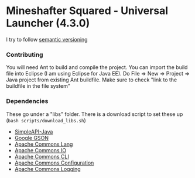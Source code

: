 # Mineshafter Squared - Universal Launcher (4.3.0)
I try to follow [semantic versioning](http://semver.org)

### Contributing
You will need Ant to build and compile the project. You can import the build file into Eclipse (I am using Eclipse for Java EE). Do File => New => Project => Java project from existing Ant buildfile. Make sure to check "link to the buildfile in the file system"

### Dependencies
These go under a "libs" folder. There is a download script to set these up (`bash scripts/download_libs.sh`)
- [SimpleAPI-Java](https://github.com/Raekye/SimpleAPI-Java)
- [Google GSON](https://google-gson.googlecode.com/files/google-gson-2.2.4-release.zip)
- [Apache Commons Lang](http://commons.apache.org/proper/commons-lang/)
- [Apache Commons IO](http://commons.apache.org/proper/commons-io/)
- [Apache Commons CLI](http://commons.apache.org/proper/commons-cli/)
- [Apache Commons Configuration](http://commons.apache.org/proper/commons-configuration/)
- [Apache Commons Logging](http://commons.apache.org/proper/commons-logging/)
